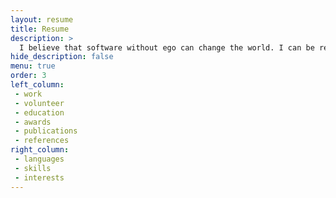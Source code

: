 ```yaml
---
layout: resume
title: Resume
description: >
  I believe that software without ego can change the world. I can be reached at dprol@iese.edu
hide_description: false
menu: true
order: 3
left_column:
 - work
 - volunteer
 - education
 - awards
 - publications
 - references
right_column:
 - languages
 - skills
 - interests
---
```

